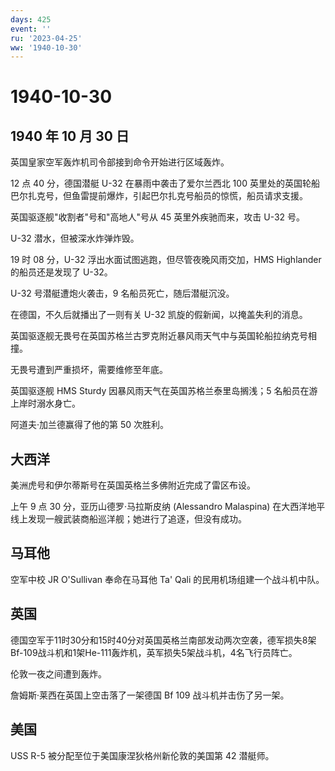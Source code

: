 ```yaml
---
days: 425
event: ''
ru: '2023-04-25'
ww: '1940-10-30'
---
```


# 1940-10-30

## 1940 年 10 月 30 日

英国皇家空军轰炸机司令部接到命令开始进行区域轰炸。

12 点 40 分，德国潜艇 U-32 在暴雨中袭击了爱尔兰西北 100
英里处的英国轮船巴尔扎克号，但鱼雷提前爆炸，引起巴尔扎克号船员的惊慌，船员请求支援。

英国驱逐舰"收割者"号和"高地人"号从 45 英里外疾驰而来，攻击 U-32 号。

U-32 潜水，但被深水炸弹炸毁。

19 时 08 分，U-32 浮出水面试图逃跑，但尽管夜晚风雨交加，HMS Highlander
的船员还是发现了 U-32。

U-32 号潜艇遭炮火袭击，9 名船员死亡，随后潜艇沉没。

在德国，不久后就播出了一则有关 U-32 凯旋的假新闻，以掩盖失利的消息。

英国驱逐舰无畏号在英国苏格兰古罗克附近暴风雨天气中与英国轮船拉纳克号相撞。

无畏号遭到严重损坏，需要维修至年底。

英国驱逐舰 HMS Sturdy 因暴风雨天气在英国苏格兰泰里岛搁浅；5
名船员在游上岸时溺水身亡。

阿道夫·加兰德赢得了他的第 50 次胜利。

## 大西洋

美洲虎号和伊尔蒂斯号在英国英格兰多佛附近完成了雷区布设。

上午 9 点 30 分，亚历山德罗·马拉斯皮纳 (Alessandro Malaspina)
在大西洋地平线上发现一艘武装商船巡洋舰；她进行了追逐，但没有成功。

## 马耳他

空军中校 JR O\'Sullivan 奉命在马耳他 Ta\' Qali
的民用机场组建一个战斗机中队。

## 英国

德国空军于11时30分和15时40分对英国英格兰南部发动两次空袭，德军损失8架Bf-109战斗机和1架He-111轰炸机，英军损失5架战斗机，4名飞行员阵亡。

伦敦一夜之间遭到轰炸。

詹姆斯·莱西在英国上空击落了一架德国 Bf 109 战斗机并击伤了另一架。

## 美国

USS R-5 被分配至位于美国康涅狄格州新伦敦的美国第 42 潜艇师。
